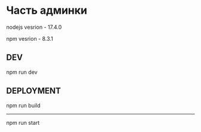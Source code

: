 # Часть админки

nodejs vesrion - 17.4.0

npm vesrion - 8.3.1

## DEV

npm run dev

## DEPLOYMENT

npm run build

---

npm run start
